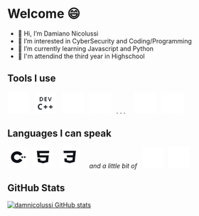 # Welcome 😄

- 👋 Hi, I’m Damiano Nicolussi
- 👀 I’m interested in CyberSecurity and Coding/Programming
- 🌱 I’m currently learning Javascript and Python
- 🏫 I'm attendind the third year in Highschool

## Tools I use
![visual_studio_code](/images/visual_studio_code.png)
&nbsp;
![dev_cpp](/images/dev_cpp.png)
&nbsp;
![github](/images/github.png)
&nbsp;
![terminal](/images/terminal.png)
&nbsp;
. . .
&nbsp;
&nbsp;
![kali_linux](/images/kali_linux.png)
&nbsp;
![windows](/images/windows.png)

## Languages I can speak
![cpp](/images/cpp.png)
&nbsp;
![html](/images/html.png)
&nbsp;
![css](/images/css.png)
&nbsp; &nbsp;
*and a little bit of* &nbsp;
![javascript](/images/javascript.png)
&nbsp;
![python](/images/python.png)

## GitHub Stats
[![damnicolussi GitHub stats](https://github-readme-stats.vercel.app/api?username=damnicolussi)](https://github.com/damnicolussi)


<!---
damnicolussi/damnicolussi is a ✨ special ✨ repository because its `README.md` (this file) appears on your GitHub profile.
You can click the Preview link to take a look at your changes.
--->
